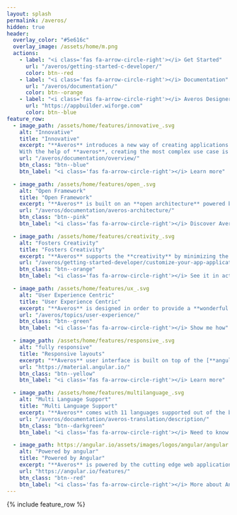 ```yaml
---
layout: splash
permalink: /averos/
hidden: true
header:
  overlay_color: "#5e616c"
  overlay_image: /assets/home/m.png
  actions:
    - label: "<i class='fas fa-arrow-circle-right'></i> Get Started"
      url: "/averos/getting-started-c-developer/"
      color: btn--red
    - label: "<i class='fas fa-arrow-circle-right'></i> Documentation"
      url: "/averos/documentation/"
      color: btn--orange
    - label: "<i class='fas fa-arrow-circle-right'></i> Averos Designer"
      url: "https://appbuilder.wiforge.com"
      color: btn--blue
feature_row:
  - image_path: /assets/home/features/innovative_.svg
    alt: "Innovative"
    title: "Innovative"
    excerpt: "**Averos** introduces a new way of creating applications by adopting a **Design First** strategy which allows users to focus in the **application design** over technical aspects.
    With the help of **averos**, creating the most complex use case is easier than ever."
    url: "/averos/documentation/overview/"
    btn_class: "btn--blue"
    btn_label: "<i class='fas fa-arrow-circle-right'></i> Learn more"

  - image_path: /assets/home/features/open_.svg
    alt: "Open Framework"
    title: "Open Framework"
    excerpt: "**Averos** is built on an **open architecture** powered by [**angular**](https://angular.io/) which allows **developers** to **shape the framework** depending on their needs. **Averos** does not impose any restrictions on the technical approach with which the user wishes to carry out his project."
    url: "/averos/documentation/averos-architecture/"
    btn_class: "btn--pink"
    btn_label: "<i class='fas fa-arrow-circle-right'></i> Discover Averos" 

  - image_path: /assets/home/features/creativity_.svg
    alt: "Fosters Creativity"
    title: "Fosters Creativity"
    excerpt: "**Averos** supports the **creativity** by minimizing the reflection on the technical aspects in favor of the **business** aspects. This will give the **design** its right value and **improve the quality** of the application."
    url: "/averos/getting-started-developer/customize-your-app-application-design/"
    btn_class: "btn--orange"
    btn_label: "<i class='fas fa-arrow-circle-right'></i> See it in action"

  - image_path: /assets/home/features/ux_.svg
    alt: "User Experience Centric"
    title: "User Experience Centric"
    excerpt: "**Averos** is designed in order to provide a **wonderful digital journey** by **unlocking** the access to **user exeprience centric** applications while bringing common **natural** and **obvious** end users experience to your applications providing thus a **two-way communication** between the user and his application."
    url: "/averos/topics/user-experience/"
    btn_class: "btn--green"
    btn_label: "<i class='fas fa-arrow-circle-right'></i> Show me how"

  - image_path: /assets/home/features/responsive_.svg
    alt: "fully responsive"
    title: "Responsive layouts"
    excerpt: "**Averos** user interface is built on top of the [**angular material**](https://material.angular.io/) library and **enhanced** with custom **intuitive components** designed in order to **boost the user experience**.**Averos** user interface inherits all the angular **material** characteristics as well as **HTML5** and **CSS** properties, and is by nature **fully responsive** and [**pwa**](https://web.dev/progressive-web-apps/) ready."
    url: "https://material.angular.io/"
    btn_class: "btn--yellow"
    btn_label: "<i class='fas fa-arrow-circle-right'></i> Learn more"

  - image_path: /assets/home/features/multilanguage_.svg
    alt: "Multi Language Support"
    title: "Multi Language Support"
    excerpt: "**Averos** comes with 11 languages supported out of the box. Besides **Averos** worflow comes to help developer adding more languages without writing a single line of code, in an intuitive and easy way."
    url: "/averos/documentation/averos-translation/description/"
    btn_class: "btn--darkgreen"
    btn_label: "<i class='fas fa-arrow-circle-right'></i> Need to know more"

  - image_path: https://angular.io/assets/images/logos/angular/angular.svg
    alt: "Powered by angular"
    title: "Powered by Angular"
    excerpt: "**Averos** is powered by the cutting edge web application development framework [**angular**](https://angular.io/) developed, maintained and backed by **Google**."
    url: "https://angular.io/features/"
    btn_class: "btn--red"
    btn_label: "<i class='fas fa-arrow-circle-right'></i> More about Angular"
---
```


{% include feature_row %}

